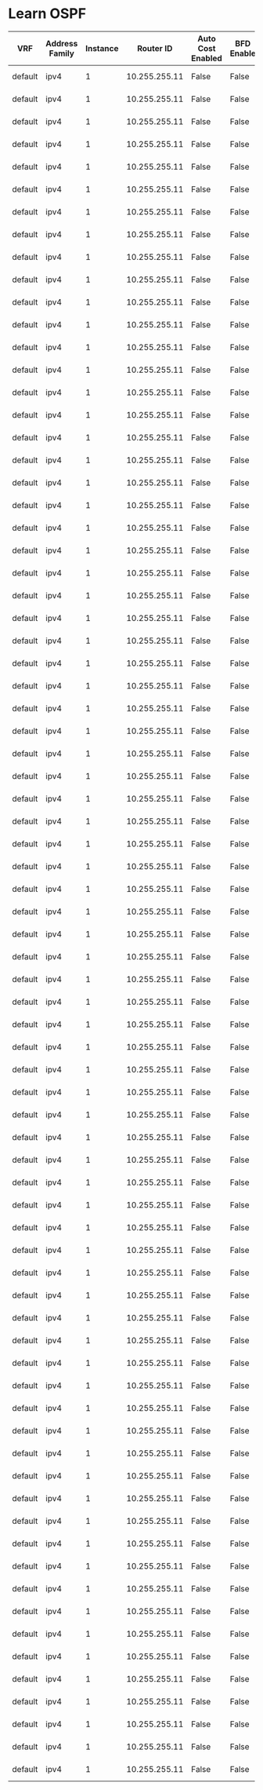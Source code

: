 
# Learn OSPF
| VRF | Address Family | Instance | Router ID | Auto Cost Enabled | BFD Enable | Graceful Restart Type | Graceful Restart Enabled | MPLS Auto Config | NSR Enabled | Preference | Paths | SPF Throttle Start | SPF Hold | SPF Maximum | Area | Area Type | SPF Total | MPLS TE | LSA Type | LSA Advertising Router | LSA ID | Number of Links | Link | Link ID | Link Data | Type | Summary | Summary Mask | Topology | Metric | Age | Checksum | Length | Option | Sequence Number | Interface | BFD Enable | Cost | Enabled | Passive | State | Interface Type | Dead Interval | DR IP Address | DR Router ID | Hello Interval | Hello Timer | Priority | Retransmit Interval | Transmit Delay | Neighbor | Neighbor Address | BDR IP Address | Dead Timer | DR IP Address | Neighbor Router ID | State | Event Count | Retransmit Queue |
| --- | -------------- | -------- | --------- | ----------------- | ---------- | --------------------- | ------------------------ | ---------------- | ----------- | ---------- | ----- | ------------------ | -------- | ----------- | ---- | --------- | --------- | ------- | -------- | ---------------------- | ------ | --------------- | ---- | ------- | --------- | ---- | ------- | ------------ | -------- | ------ | --- | -------- | ------ | ------ | --------------- | --------- | ---------- | ---- | ------- | ------- | ----- | -------------- | ------------- | ------------- | ------------ | -------------- | ----------- | -------- | ------------------- | -------------- | -------- | ---------------- | -------------- | ---------- | ------------- | ------------------ | ----- | ----------- | ---------------- |
| default | ipv4 | 1 | 10.255.255.11 | False | False | cisco | False | False | False | 110 | 4 | 50 | 200 | 5000 | 0.0.0.0 | normal | 27 | False | 1 | 10.255.255.99 | 10.255.255.99 | 6 | 10.16.99.99 | 10.16.99.99 | 10.16.99.99 | transit network | NO | N/A | 0 | 1 | 405 | 0x1283 | 96 | None | 8000000D | GigabitEthernet1 | False | 1 | True | False | dr | broadcast | 40 | 10.11.99.11 | 10.255.255.11 | 10 | 00:00:07 | 1 | 5 | 1 | 10.255.255.99 | 10.11.99.99 | 10.11.99.99 | 00:00:32 | 10.11.99.11 | 10.255.255.99 | full | 6 | 0 |
| default | ipv4 | 1 | 10.255.255.11 | False | False | cisco | False | False | False | 110 | 4 | 50 | 200 | 5000 | 0.0.0.0 | normal | 27 | False | 1 | 10.255.255.99 | 10.255.255.99 | 6 | 10.16.99.99 | 10.16.99.99 | 10.16.99.99 | transit network | NO | N/A | 0 | 1 | 405 | 0x1283 | 96 | None | 8000000D | GigabitEthernet10 | False | 1 | True | False | dr | broadcast | 40 | 10.11.12.11 | 10.255.255.11 | 10 | 00:00:04 | 1 | 5 | 1 | 10.255.255.12 | 10.11.12.12 | 10.11.12.12 | 00:00:39 | 10.11.12.11 | 10.255.255.12 | full | 6 | 0 |
| default | ipv4 | 1 | 10.255.255.11 | False | False | cisco | False | False | False | 110 | 4 | 50 | 200 | 5000 | 0.0.0.0 | normal | 27 | False | 1 | 10.255.255.99 | 10.255.255.99 | 6 | 10.15.99.99 | 10.15.99.99 | 10.15.99.99 | transit network | NO | N/A | 0 | 1 | 405 | 0x1283 | 96 | None | 8000000D | GigabitEthernet1 | False | 1 | True | False | dr | broadcast | 40 | 10.11.99.11 | 10.255.255.11 | 10 | 00:00:07 | 1 | 5 | 1 | 10.255.255.99 | 10.11.99.99 | 10.11.99.99 | 00:00:32 | 10.11.99.11 | 10.255.255.99 | full | 6 | 0 |
| default | ipv4 | 1 | 10.255.255.11 | False | False | cisco | False | False | False | 110 | 4 | 50 | 200 | 5000 | 0.0.0.0 | normal | 27 | False | 1 | 10.255.255.99 | 10.255.255.99 | 6 | 10.15.99.99 | 10.15.99.99 | 10.15.99.99 | transit network | NO | N/A | 0 | 1 | 405 | 0x1283 | 96 | None | 8000000D | GigabitEthernet10 | False | 1 | True | False | dr | broadcast | 40 | 10.11.12.11 | 10.255.255.11 | 10 | 00:00:04 | 1 | 5 | 1 | 10.255.255.12 | 10.11.12.12 | 10.11.12.12 | 00:00:39 | 10.11.12.11 | 10.255.255.12 | full | 6 | 0 |
| default | ipv4 | 1 | 10.255.255.11 | False | False | cisco | False | False | False | 110 | 4 | 50 | 200 | 5000 | 0.0.0.0 | normal | 27 | False | 1 | 10.255.255.99 | 10.255.255.99 | 6 | 10.14.99.99 | 10.14.99.99 | 10.14.99.99 | transit network | NO | N/A | 0 | 1 | 405 | 0x1283 | 96 | None | 8000000D | GigabitEthernet1 | False | 1 | True | False | dr | broadcast | 40 | 10.11.99.11 | 10.255.255.11 | 10 | 00:00:07 | 1 | 5 | 1 | 10.255.255.99 | 10.11.99.99 | 10.11.99.99 | 00:00:32 | 10.11.99.11 | 10.255.255.99 | full | 6 | 0 |
| default | ipv4 | 1 | 10.255.255.11 | False | False | cisco | False | False | False | 110 | 4 | 50 | 200 | 5000 | 0.0.0.0 | normal | 27 | False | 1 | 10.255.255.99 | 10.255.255.99 | 6 | 10.14.99.99 | 10.14.99.99 | 10.14.99.99 | transit network | NO | N/A | 0 | 1 | 405 | 0x1283 | 96 | None | 8000000D | GigabitEthernet10 | False | 1 | True | False | dr | broadcast | 40 | 10.11.12.11 | 10.255.255.11 | 10 | 00:00:04 | 1 | 5 | 1 | 10.255.255.12 | 10.11.12.12 | 10.11.12.12 | 00:00:39 | 10.11.12.11 | 10.255.255.12 | full | 6 | 0 |
| default | ipv4 | 1 | 10.255.255.11 | False | False | cisco | False | False | False | 110 | 4 | 50 | 200 | 5000 | 0.0.0.0 | normal | 27 | False | 1 | 10.255.255.99 | 10.255.255.99 | 6 | 10.13.99.13 | 10.13.99.13 | 10.13.99.99 | transit network | NO | N/A | 0 | 1 | 405 | 0x1283 | 96 | None | 8000000D | GigabitEthernet1 | False | 1 | True | False | dr | broadcast | 40 | 10.11.99.11 | 10.255.255.11 | 10 | 00:00:07 | 1 | 5 | 1 | 10.255.255.99 | 10.11.99.99 | 10.11.99.99 | 00:00:32 | 10.11.99.11 | 10.255.255.99 | full | 6 | 0 |
| default | ipv4 | 1 | 10.255.255.11 | False | False | cisco | False | False | False | 110 | 4 | 50 | 200 | 5000 | 0.0.0.0 | normal | 27 | False | 1 | 10.255.255.99 | 10.255.255.99 | 6 | 10.13.99.13 | 10.13.99.13 | 10.13.99.99 | transit network | NO | N/A | 0 | 1 | 405 | 0x1283 | 96 | None | 8000000D | GigabitEthernet10 | False | 1 | True | False | dr | broadcast | 40 | 10.11.12.11 | 10.255.255.11 | 10 | 00:00:04 | 1 | 5 | 1 | 10.255.255.12 | 10.11.12.12 | 10.11.12.12 | 00:00:39 | 10.11.12.11 | 10.255.255.12 | full | 6 | 0 |
| default | ipv4 | 1 | 10.255.255.11 | False | False | cisco | False | False | False | 110 | 4 | 50 | 200 | 5000 | 0.0.0.0 | normal | 27 | False | 1 | 10.255.255.99 | 10.255.255.99 | 6 | 10.12.99.12 | 10.12.99.12 | 10.12.99.99 | transit network | NO | N/A | 0 | 1 | 405 | 0x1283 | 96 | None | 8000000D | GigabitEthernet1 | False | 1 | True | False | dr | broadcast | 40 | 10.11.99.11 | 10.255.255.11 | 10 | 00:00:07 | 1 | 5 | 1 | 10.255.255.99 | 10.11.99.99 | 10.11.99.99 | 00:00:32 | 10.11.99.11 | 10.255.255.99 | full | 6 | 0 |
| default | ipv4 | 1 | 10.255.255.11 | False | False | cisco | False | False | False | 110 | 4 | 50 | 200 | 5000 | 0.0.0.0 | normal | 27 | False | 1 | 10.255.255.99 | 10.255.255.99 | 6 | 10.12.99.12 | 10.12.99.12 | 10.12.99.99 | transit network | NO | N/A | 0 | 1 | 405 | 0x1283 | 96 | None | 8000000D | GigabitEthernet10 | False | 1 | True | False | dr | broadcast | 40 | 10.11.12.11 | 10.255.255.11 | 10 | 00:00:04 | 1 | 5 | 1 | 10.255.255.12 | 10.11.12.12 | 10.11.12.12 | 00:00:39 | 10.11.12.11 | 10.255.255.12 | full | 6 | 0 |
| default | ipv4 | 1 | 10.255.255.11 | False | False | cisco | False | False | False | 110 | 4 | 50 | 200 | 5000 | 0.0.0.0 | normal | 27 | False | 1 | 10.255.255.99 | 10.255.255.99 | 6 | 10.11.99.11 | 10.11.99.11 | 10.11.99.99 | transit network | NO | N/A | 0 | 1 | 405 | 0x1283 | 96 | None | 8000000D | GigabitEthernet1 | False | 1 | True | False | dr | broadcast | 40 | 10.11.99.11 | 10.255.255.11 | 10 | 00:00:07 | 1 | 5 | 1 | 10.255.255.99 | 10.11.99.99 | 10.11.99.99 | 00:00:32 | 10.11.99.11 | 10.255.255.99 | full | 6 | 0 |
| default | ipv4 | 1 | 10.255.255.11 | False | False | cisco | False | False | False | 110 | 4 | 50 | 200 | 5000 | 0.0.0.0 | normal | 27 | False | 1 | 10.255.255.99 | 10.255.255.99 | 6 | 10.11.99.11 | 10.11.99.11 | 10.11.99.99 | transit network | NO | N/A | 0 | 1 | 405 | 0x1283 | 96 | None | 8000000D | GigabitEthernet10 | False | 1 | True | False | dr | broadcast | 40 | 10.11.12.11 | 10.255.255.11 | 10 | 00:00:04 | 1 | 5 | 1 | 10.255.255.12 | 10.11.12.12 | 10.11.12.12 | 00:00:39 | 10.11.12.11 | 10.255.255.12 | full | 6 | 0 |
| default | ipv4 | 1 | 10.255.255.11 | False | False | cisco | False | False | False | 110 | 4 | 50 | 200 | 5000 | 0.0.0.0 | normal | 27 | False | 1 | 10.255.255.16 | 10.255.255.16 | 1 | 10.16.99.99 | 10.16.99.99 | 10.16.99.16 | transit network | NO | N/A | 0 | 1 | 874 | 0x3F48 | 36 | None | 8000000A | GigabitEthernet1 | False | 1 | True | False | dr | broadcast | 40 | 10.11.99.11 | 10.255.255.11 | 10 | 00:00:07 | 1 | 5 | 1 | 10.255.255.99 | 10.11.99.99 | 10.11.99.99 | 00:00:32 | 10.11.99.11 | 10.255.255.99 | full | 6 | 0 |
| default | ipv4 | 1 | 10.255.255.11 | False | False | cisco | False | False | False | 110 | 4 | 50 | 200 | 5000 | 0.0.0.0 | normal | 27 | False | 1 | 10.255.255.16 | 10.255.255.16 | 1 | 10.16.99.99 | 10.16.99.99 | 10.16.99.16 | transit network | NO | N/A | 0 | 1 | 874 | 0x3F48 | 36 | None | 8000000A | GigabitEthernet10 | False | 1 | True | False | dr | broadcast | 40 | 10.11.12.11 | 10.255.255.11 | 10 | 00:00:04 | 1 | 5 | 1 | 10.255.255.12 | 10.11.12.12 | 10.11.12.12 | 00:00:39 | 10.11.12.11 | 10.255.255.12 | full | 6 | 0 |
| default | ipv4 | 1 | 10.255.255.11 | False | False | cisco | False | False | False | 110 | 4 | 50 | 200 | 5000 | 0.0.0.0 | normal | 27 | False | 1 | 10.255.255.15 | 10.255.255.15 | 3 | 10.15.16.0 | 10.15.16.0 | 255.255.255.0 | stub network | NO | N/A | 0 | 1 | 409 | 0xACC | 60 | None | 8000000A | GigabitEthernet1 | False | 1 | True | False | dr | broadcast | 40 | 10.11.99.11 | 10.255.255.11 | 10 | 00:00:07 | 1 | 5 | 1 | 10.255.255.99 | 10.11.99.99 | 10.11.99.99 | 00:00:32 | 10.11.99.11 | 10.255.255.99 | full | 6 | 0 |
| default | ipv4 | 1 | 10.255.255.11 | False | False | cisco | False | False | False | 110 | 4 | 50 | 200 | 5000 | 0.0.0.0 | normal | 27 | False | 1 | 10.255.255.15 | 10.255.255.15 | 3 | 10.15.16.0 | 10.15.16.0 | 255.255.255.0 | stub network | NO | N/A | 0 | 1 | 409 | 0xACC | 60 | None | 8000000A | GigabitEthernet10 | False | 1 | True | False | dr | broadcast | 40 | 10.11.12.11 | 10.255.255.11 | 10 | 00:00:04 | 1 | 5 | 1 | 10.255.255.12 | 10.11.12.12 | 10.11.12.12 | 00:00:39 | 10.11.12.11 | 10.255.255.12 | full | 6 | 0 |
| default | ipv4 | 1 | 10.255.255.11 | False | False | cisco | False | False | False | 110 | 4 | 50 | 200 | 5000 | 0.0.0.0 | normal | 27 | False | 1 | 10.255.255.15 | 10.255.255.15 | 3 | 10.14.15.14 | 10.14.15.14 | 10.14.15.15 | transit network | NO | N/A | 0 | 1 | 409 | 0xACC | 60 | None | 8000000A | GigabitEthernet1 | False | 1 | True | False | dr | broadcast | 40 | 10.11.99.11 | 10.255.255.11 | 10 | 00:00:07 | 1 | 5 | 1 | 10.255.255.99 | 10.11.99.99 | 10.11.99.99 | 00:00:32 | 10.11.99.11 | 10.255.255.99 | full | 6 | 0 |
| default | ipv4 | 1 | 10.255.255.11 | False | False | cisco | False | False | False | 110 | 4 | 50 | 200 | 5000 | 0.0.0.0 | normal | 27 | False | 1 | 10.255.255.15 | 10.255.255.15 | 3 | 10.14.15.14 | 10.14.15.14 | 10.14.15.15 | transit network | NO | N/A | 0 | 1 | 409 | 0xACC | 60 | None | 8000000A | GigabitEthernet10 | False | 1 | True | False | dr | broadcast | 40 | 10.11.12.11 | 10.255.255.11 | 10 | 00:00:04 | 1 | 5 | 1 | 10.255.255.12 | 10.11.12.12 | 10.11.12.12 | 00:00:39 | 10.11.12.11 | 10.255.255.12 | full | 6 | 0 |
| default | ipv4 | 1 | 10.255.255.11 | False | False | cisco | False | False | False | 110 | 4 | 50 | 200 | 5000 | 0.0.0.0 | normal | 27 | False | 1 | 10.255.255.15 | 10.255.255.15 | 3 | 10.15.99.99 | 10.15.99.99 | 10.15.99.15 | transit network | NO | N/A | 0 | 1 | 409 | 0xACC | 60 | None | 8000000A | GigabitEthernet1 | False | 1 | True | False | dr | broadcast | 40 | 10.11.99.11 | 10.255.255.11 | 10 | 00:00:07 | 1 | 5 | 1 | 10.255.255.99 | 10.11.99.99 | 10.11.99.99 | 00:00:32 | 10.11.99.11 | 10.255.255.99 | full | 6 | 0 |
| default | ipv4 | 1 | 10.255.255.11 | False | False | cisco | False | False | False | 110 | 4 | 50 | 200 | 5000 | 0.0.0.0 | normal | 27 | False | 1 | 10.255.255.15 | 10.255.255.15 | 3 | 10.15.99.99 | 10.15.99.99 | 10.15.99.15 | transit network | NO | N/A | 0 | 1 | 409 | 0xACC | 60 | None | 8000000A | GigabitEthernet10 | False | 1 | True | False | dr | broadcast | 40 | 10.11.12.11 | 10.255.255.11 | 10 | 00:00:04 | 1 | 5 | 1 | 10.255.255.12 | 10.11.12.12 | 10.11.12.12 | 00:00:39 | 10.11.12.11 | 10.255.255.12 | full | 6 | 0 |
| default | ipv4 | 1 | 10.255.255.11 | False | False | cisco | False | False | False | 110 | 4 | 50 | 200 | 5000 | 0.0.0.0 | normal | 27 | False | 1 | 10.255.255.14 | 10.255.255.14 | 2 | 10.14.99.99 | 10.14.99.99 | 10.14.99.14 | transit network | NO | N/A | 0 | 1 | 358 | 0xD43E | 48 | None | 8000000E | GigabitEthernet1 | False | 1 | True | False | dr | broadcast | 40 | 10.11.99.11 | 10.255.255.11 | 10 | 00:00:07 | 1 | 5 | 1 | 10.255.255.99 | 10.11.99.99 | 10.11.99.99 | 00:00:32 | 10.11.99.11 | 10.255.255.99 | full | 6 | 0 |
| default | ipv4 | 1 | 10.255.255.11 | False | False | cisco | False | False | False | 110 | 4 | 50 | 200 | 5000 | 0.0.0.0 | normal | 27 | False | 1 | 10.255.255.14 | 10.255.255.14 | 2 | 10.14.99.99 | 10.14.99.99 | 10.14.99.14 | transit network | NO | N/A | 0 | 1 | 358 | 0xD43E | 48 | None | 8000000E | GigabitEthernet10 | False | 1 | True | False | dr | broadcast | 40 | 10.11.12.11 | 10.255.255.11 | 10 | 00:00:04 | 1 | 5 | 1 | 10.255.255.12 | 10.11.12.12 | 10.11.12.12 | 00:00:39 | 10.11.12.11 | 10.255.255.12 | full | 6 | 0 |
| default | ipv4 | 1 | 10.255.255.11 | False | False | cisco | False | False | False | 110 | 4 | 50 | 200 | 5000 | 0.0.0.0 | normal | 27 | False | 1 | 10.255.255.14 | 10.255.255.14 | 2 | 10.14.15.14 | 10.14.15.14 | 10.14.15.14 | transit network | NO | N/A | 0 | 1 | 358 | 0xD43E | 48 | None | 8000000E | GigabitEthernet1 | False | 1 | True | False | dr | broadcast | 40 | 10.11.99.11 | 10.255.255.11 | 10 | 00:00:07 | 1 | 5 | 1 | 10.255.255.99 | 10.11.99.99 | 10.11.99.99 | 00:00:32 | 10.11.99.11 | 10.255.255.99 | full | 6 | 0 |
| default | ipv4 | 1 | 10.255.255.11 | False | False | cisco | False | False | False | 110 | 4 | 50 | 200 | 5000 | 0.0.0.0 | normal | 27 | False | 1 | 10.255.255.14 | 10.255.255.14 | 2 | 10.14.15.14 | 10.14.15.14 | 10.14.15.14 | transit network | NO | N/A | 0 | 1 | 358 | 0xD43E | 48 | None | 8000000E | GigabitEthernet10 | False | 1 | True | False | dr | broadcast | 40 | 10.11.12.11 | 10.255.255.11 | 10 | 00:00:04 | 1 | 5 | 1 | 10.255.255.12 | 10.11.12.12 | 10.11.12.12 | 00:00:39 | 10.11.12.11 | 10.255.255.12 | full | 6 | 0 |
| default | ipv4 | 1 | 10.255.255.11 | False | False | cisco | False | False | False | 110 | 4 | 50 | 200 | 5000 | 0.0.0.0 | normal | 27 | False | 1 | 10.255.255.13 | 10.255.255.13 | 2 | 10.13.99.13 | 10.13.99.13 | 10.13.99.13 | transit network | NO | N/A | 0 | 1 | 988 | 0xBCBC | 48 | None | 8000000E | GigabitEthernet1 | False | 1 | True | False | dr | broadcast | 40 | 10.11.99.11 | 10.255.255.11 | 10 | 00:00:07 | 1 | 5 | 1 | 10.255.255.99 | 10.11.99.99 | 10.11.99.99 | 00:00:32 | 10.11.99.11 | 10.255.255.99 | full | 6 | 0 |
| default | ipv4 | 1 | 10.255.255.11 | False | False | cisco | False | False | False | 110 | 4 | 50 | 200 | 5000 | 0.0.0.0 | normal | 27 | False | 1 | 10.255.255.13 | 10.255.255.13 | 2 | 10.13.99.13 | 10.13.99.13 | 10.13.99.13 | transit network | NO | N/A | 0 | 1 | 988 | 0xBCBC | 48 | None | 8000000E | GigabitEthernet10 | False | 1 | True | False | dr | broadcast | 40 | 10.11.12.11 | 10.255.255.11 | 10 | 00:00:04 | 1 | 5 | 1 | 10.255.255.12 | 10.11.12.12 | 10.11.12.12 | 00:00:39 | 10.11.12.11 | 10.255.255.12 | full | 6 | 0 |
| default | ipv4 | 1 | 10.255.255.11 | False | False | cisco | False | False | False | 110 | 4 | 50 | 200 | 5000 | 0.0.0.0 | normal | 27 | False | 1 | 10.255.255.13 | 10.255.255.13 | 2 | 10.12.13.12 | 10.12.13.12 | 10.12.13.13 | transit network | NO | N/A | 0 | 1 | 988 | 0xBCBC | 48 | None | 8000000E | GigabitEthernet1 | False | 1 | True | False | dr | broadcast | 40 | 10.11.99.11 | 10.255.255.11 | 10 | 00:00:07 | 1 | 5 | 1 | 10.255.255.99 | 10.11.99.99 | 10.11.99.99 | 00:00:32 | 10.11.99.11 | 10.255.255.99 | full | 6 | 0 |
| default | ipv4 | 1 | 10.255.255.11 | False | False | cisco | False | False | False | 110 | 4 | 50 | 200 | 5000 | 0.0.0.0 | normal | 27 | False | 1 | 10.255.255.13 | 10.255.255.13 | 2 | 10.12.13.12 | 10.12.13.12 | 10.12.13.13 | transit network | NO | N/A | 0 | 1 | 988 | 0xBCBC | 48 | None | 8000000E | GigabitEthernet10 | False | 1 | True | False | dr | broadcast | 40 | 10.11.12.11 | 10.255.255.11 | 10 | 00:00:04 | 1 | 5 | 1 | 10.255.255.12 | 10.11.12.12 | 10.11.12.12 | 00:00:39 | 10.11.12.11 | 10.255.255.12 | full | 6 | 0 |
| default | ipv4 | 1 | 10.255.255.11 | False | False | cisco | False | False | False | 110 | 4 | 50 | 200 | 5000 | 0.0.0.0 | normal | 27 | False | 1 | 10.255.255.12 | 10.255.255.12 | 3 | 10.12.13.12 | 10.12.13.12 | 10.12.13.12 | transit network | NO | N/A | 0 | 1 | 1054 | 0x35E4 | 60 | None | 8000000B | GigabitEthernet1 | False | 1 | True | False | dr | broadcast | 40 | 10.11.99.11 | 10.255.255.11 | 10 | 00:00:07 | 1 | 5 | 1 | 10.255.255.99 | 10.11.99.99 | 10.11.99.99 | 00:00:32 | 10.11.99.11 | 10.255.255.99 | full | 6 | 0 |
| default | ipv4 | 1 | 10.255.255.11 | False | False | cisco | False | False | False | 110 | 4 | 50 | 200 | 5000 | 0.0.0.0 | normal | 27 | False | 1 | 10.255.255.12 | 10.255.255.12 | 3 | 10.12.13.12 | 10.12.13.12 | 10.12.13.12 | transit network | NO | N/A | 0 | 1 | 1054 | 0x35E4 | 60 | None | 8000000B | GigabitEthernet10 | False | 1 | True | False | dr | broadcast | 40 | 10.11.12.11 | 10.255.255.11 | 10 | 00:00:04 | 1 | 5 | 1 | 10.255.255.12 | 10.11.12.12 | 10.11.12.12 | 00:00:39 | 10.11.12.11 | 10.255.255.12 | full | 6 | 0 |
| default | ipv4 | 1 | 10.255.255.11 | False | False | cisco | False | False | False | 110 | 4 | 50 | 200 | 5000 | 0.0.0.0 | normal | 27 | False | 1 | 10.255.255.12 | 10.255.255.12 | 3 | 10.11.12.11 | 10.11.12.11 | 10.11.12.12 | transit network | NO | N/A | 0 | 1 | 1054 | 0x35E4 | 60 | None | 8000000B | GigabitEthernet1 | False | 1 | True | False | dr | broadcast | 40 | 10.11.99.11 | 10.255.255.11 | 10 | 00:00:07 | 1 | 5 | 1 | 10.255.255.99 | 10.11.99.99 | 10.11.99.99 | 00:00:32 | 10.11.99.11 | 10.255.255.99 | full | 6 | 0 |
| default | ipv4 | 1 | 10.255.255.11 | False | False | cisco | False | False | False | 110 | 4 | 50 | 200 | 5000 | 0.0.0.0 | normal | 27 | False | 1 | 10.255.255.12 | 10.255.255.12 | 3 | 10.11.12.11 | 10.11.12.11 | 10.11.12.12 | transit network | NO | N/A | 0 | 1 | 1054 | 0x35E4 | 60 | None | 8000000B | GigabitEthernet10 | False | 1 | True | False | dr | broadcast | 40 | 10.11.12.11 | 10.255.255.11 | 10 | 00:00:04 | 1 | 5 | 1 | 10.255.255.12 | 10.11.12.12 | 10.11.12.12 | 00:00:39 | 10.11.12.11 | 10.255.255.12 | full | 6 | 0 |
| default | ipv4 | 1 | 10.255.255.11 | False | False | cisco | False | False | False | 110 | 4 | 50 | 200 | 5000 | 0.0.0.0 | normal | 27 | False | 1 | 10.255.255.12 | 10.255.255.12 | 3 | 10.12.99.12 | 10.12.99.12 | 10.12.99.12 | transit network | NO | N/A | 0 | 1 | 1054 | 0x35E4 | 60 | None | 8000000B | GigabitEthernet1 | False | 1 | True | False | dr | broadcast | 40 | 10.11.99.11 | 10.255.255.11 | 10 | 00:00:07 | 1 | 5 | 1 | 10.255.255.99 | 10.11.99.99 | 10.11.99.99 | 00:00:32 | 10.11.99.11 | 10.255.255.99 | full | 6 | 0 |
| default | ipv4 | 1 | 10.255.255.11 | False | False | cisco | False | False | False | 110 | 4 | 50 | 200 | 5000 | 0.0.0.0 | normal | 27 | False | 1 | 10.255.255.12 | 10.255.255.12 | 3 | 10.12.99.12 | 10.12.99.12 | 10.12.99.12 | transit network | NO | N/A | 0 | 1 | 1054 | 0x35E4 | 60 | None | 8000000B | GigabitEthernet10 | False | 1 | True | False | dr | broadcast | 40 | 10.11.12.11 | 10.255.255.11 | 10 | 00:00:04 | 1 | 5 | 1 | 10.255.255.12 | 10.11.12.12 | 10.11.12.12 | 00:00:39 | 10.11.12.11 | 10.255.255.12 | full | 6 | 0 |
| default | ipv4 | 1 | 10.255.255.11 | False | False | cisco | False | False | False | 110 | 4 | 50 | 200 | 5000 | 0.0.0.0 | normal | 27 | False | 1 | 10.255.255.11 | 10.255.255.11 | 2 | 10.11.99.11 | 10.11.99.11 | 10.11.99.11 | transit network | NO | N/A | 0 | 1 | 1044 | 0xCDBB | 48 | None | 80000011 | GigabitEthernet1 | False | 1 | True | False | dr | broadcast | 40 | 10.11.99.11 | 10.255.255.11 | 10 | 00:00:07 | 1 | 5 | 1 | 10.255.255.99 | 10.11.99.99 | 10.11.99.99 | 00:00:32 | 10.11.99.11 | 10.255.255.99 | full | 6 | 0 |
| default | ipv4 | 1 | 10.255.255.11 | False | False | cisco | False | False | False | 110 | 4 | 50 | 200 | 5000 | 0.0.0.0 | normal | 27 | False | 1 | 10.255.255.11 | 10.255.255.11 | 2 | 10.11.99.11 | 10.11.99.11 | 10.11.99.11 | transit network | NO | N/A | 0 | 1 | 1044 | 0xCDBB | 48 | None | 80000011 | GigabitEthernet10 | False | 1 | True | False | dr | broadcast | 40 | 10.11.12.11 | 10.255.255.11 | 10 | 00:00:04 | 1 | 5 | 1 | 10.255.255.12 | 10.11.12.12 | 10.11.12.12 | 00:00:39 | 10.11.12.11 | 10.255.255.12 | full | 6 | 0 |
| default | ipv4 | 1 | 10.255.255.11 | False | False | cisco | False | False | False | 110 | 4 | 50 | 200 | 5000 | 0.0.0.0 | normal | 27 | False | 1 | 10.255.255.11 | 10.255.255.11 | 2 | 10.11.12.11 | 10.11.12.11 | 10.11.12.11 | transit network | NO | N/A | 0 | 1 | 1044 | 0xCDBB | 48 | None | 80000011 | GigabitEthernet1 | False | 1 | True | False | dr | broadcast | 40 | 10.11.99.11 | 10.255.255.11 | 10 | 00:00:07 | 1 | 5 | 1 | 10.255.255.99 | 10.11.99.99 | 10.11.99.99 | 00:00:32 | 10.11.99.11 | 10.255.255.99 | full | 6 | 0 |
| default | ipv4 | 1 | 10.255.255.11 | False | False | cisco | False | False | False | 110 | 4 | 50 | 200 | 5000 | 0.0.0.0 | normal | 27 | False | 1 | 10.255.255.11 | 10.255.255.11 | 2 | 10.11.12.11 | 10.11.12.11 | 10.11.12.11 | transit network | NO | N/A | 0 | 1 | 1044 | 0xCDBB | 48 | None | 80000011 | GigabitEthernet10 | False | 1 | True | False | dr | broadcast | 40 | 10.11.12.11 | 10.255.255.11 | 10 | 00:00:04 | 1 | 5 | 1 | 10.255.255.12 | 10.11.12.12 | 10.11.12.12 | 00:00:39 | 10.11.12.11 | 10.255.255.12 | full | 6 | 0 |
| default | ipv4 | 1 | 10.255.255.11 | False | False | ietf | False | False | False | 110 | 4 | 50 | 200 | 5000 | 0.0.0.0 | normal | 27 | False | 1 | 10.255.255.99 | 10.255.255.99 | 6 | 10.16.99.99 | 10.16.99.99 | 10.16.99.99 | transit network | NO | N/A | 0 | 1 | 405 | 0x1283 | 96 | None | 8000000D | GigabitEthernet1 | False | 1 | True | False | dr | broadcast | 40 | 10.11.99.11 | 10.255.255.11 | 10 | 00:00:07 | 1 | 5 | 1 | 10.255.255.99 | 10.11.99.99 | 10.11.99.99 | 00:00:32 | 10.11.99.11 | 10.255.255.99 | full | 6 | 0 |
| default | ipv4 | 1 | 10.255.255.11 | False | False | ietf | False | False | False | 110 | 4 | 50 | 200 | 5000 | 0.0.0.0 | normal | 27 | False | 1 | 10.255.255.99 | 10.255.255.99 | 6 | 10.16.99.99 | 10.16.99.99 | 10.16.99.99 | transit network | NO | N/A | 0 | 1 | 405 | 0x1283 | 96 | None | 8000000D | GigabitEthernet10 | False | 1 | True | False | dr | broadcast | 40 | 10.11.12.11 | 10.255.255.11 | 10 | 00:00:04 | 1 | 5 | 1 | 10.255.255.12 | 10.11.12.12 | 10.11.12.12 | 00:00:39 | 10.11.12.11 | 10.255.255.12 | full | 6 | 0 |
| default | ipv4 | 1 | 10.255.255.11 | False | False | ietf | False | False | False | 110 | 4 | 50 | 200 | 5000 | 0.0.0.0 | normal | 27 | False | 1 | 10.255.255.99 | 10.255.255.99 | 6 | 10.15.99.99 | 10.15.99.99 | 10.15.99.99 | transit network | NO | N/A | 0 | 1 | 405 | 0x1283 | 96 | None | 8000000D | GigabitEthernet1 | False | 1 | True | False | dr | broadcast | 40 | 10.11.99.11 | 10.255.255.11 | 10 | 00:00:07 | 1 | 5 | 1 | 10.255.255.99 | 10.11.99.99 | 10.11.99.99 | 00:00:32 | 10.11.99.11 | 10.255.255.99 | full | 6 | 0 |
| default | ipv4 | 1 | 10.255.255.11 | False | False | ietf | False | False | False | 110 | 4 | 50 | 200 | 5000 | 0.0.0.0 | normal | 27 | False | 1 | 10.255.255.99 | 10.255.255.99 | 6 | 10.15.99.99 | 10.15.99.99 | 10.15.99.99 | transit network | NO | N/A | 0 | 1 | 405 | 0x1283 | 96 | None | 8000000D | GigabitEthernet10 | False | 1 | True | False | dr | broadcast | 40 | 10.11.12.11 | 10.255.255.11 | 10 | 00:00:04 | 1 | 5 | 1 | 10.255.255.12 | 10.11.12.12 | 10.11.12.12 | 00:00:39 | 10.11.12.11 | 10.255.255.12 | full | 6 | 0 |
| default | ipv4 | 1 | 10.255.255.11 | False | False | ietf | False | False | False | 110 | 4 | 50 | 200 | 5000 | 0.0.0.0 | normal | 27 | False | 1 | 10.255.255.99 | 10.255.255.99 | 6 | 10.14.99.99 | 10.14.99.99 | 10.14.99.99 | transit network | NO | N/A | 0 | 1 | 405 | 0x1283 | 96 | None | 8000000D | GigabitEthernet1 | False | 1 | True | False | dr | broadcast | 40 | 10.11.99.11 | 10.255.255.11 | 10 | 00:00:07 | 1 | 5 | 1 | 10.255.255.99 | 10.11.99.99 | 10.11.99.99 | 00:00:32 | 10.11.99.11 | 10.255.255.99 | full | 6 | 0 |
| default | ipv4 | 1 | 10.255.255.11 | False | False | ietf | False | False | False | 110 | 4 | 50 | 200 | 5000 | 0.0.0.0 | normal | 27 | False | 1 | 10.255.255.99 | 10.255.255.99 | 6 | 10.14.99.99 | 10.14.99.99 | 10.14.99.99 | transit network | NO | N/A | 0 | 1 | 405 | 0x1283 | 96 | None | 8000000D | GigabitEthernet10 | False | 1 | True | False | dr | broadcast | 40 | 10.11.12.11 | 10.255.255.11 | 10 | 00:00:04 | 1 | 5 | 1 | 10.255.255.12 | 10.11.12.12 | 10.11.12.12 | 00:00:39 | 10.11.12.11 | 10.255.255.12 | full | 6 | 0 |
| default | ipv4 | 1 | 10.255.255.11 | False | False | ietf | False | False | False | 110 | 4 | 50 | 200 | 5000 | 0.0.0.0 | normal | 27 | False | 1 | 10.255.255.99 | 10.255.255.99 | 6 | 10.13.99.13 | 10.13.99.13 | 10.13.99.99 | transit network | NO | N/A | 0 | 1 | 405 | 0x1283 | 96 | None | 8000000D | GigabitEthernet1 | False | 1 | True | False | dr | broadcast | 40 | 10.11.99.11 | 10.255.255.11 | 10 | 00:00:07 | 1 | 5 | 1 | 10.255.255.99 | 10.11.99.99 | 10.11.99.99 | 00:00:32 | 10.11.99.11 | 10.255.255.99 | full | 6 | 0 |
| default | ipv4 | 1 | 10.255.255.11 | False | False | ietf | False | False | False | 110 | 4 | 50 | 200 | 5000 | 0.0.0.0 | normal | 27 | False | 1 | 10.255.255.99 | 10.255.255.99 | 6 | 10.13.99.13 | 10.13.99.13 | 10.13.99.99 | transit network | NO | N/A | 0 | 1 | 405 | 0x1283 | 96 | None | 8000000D | GigabitEthernet10 | False | 1 | True | False | dr | broadcast | 40 | 10.11.12.11 | 10.255.255.11 | 10 | 00:00:04 | 1 | 5 | 1 | 10.255.255.12 | 10.11.12.12 | 10.11.12.12 | 00:00:39 | 10.11.12.11 | 10.255.255.12 | full | 6 | 0 |
| default | ipv4 | 1 | 10.255.255.11 | False | False | ietf | False | False | False | 110 | 4 | 50 | 200 | 5000 | 0.0.0.0 | normal | 27 | False | 1 | 10.255.255.99 | 10.255.255.99 | 6 | 10.12.99.12 | 10.12.99.12 | 10.12.99.99 | transit network | NO | N/A | 0 | 1 | 405 | 0x1283 | 96 | None | 8000000D | GigabitEthernet1 | False | 1 | True | False | dr | broadcast | 40 | 10.11.99.11 | 10.255.255.11 | 10 | 00:00:07 | 1 | 5 | 1 | 10.255.255.99 | 10.11.99.99 | 10.11.99.99 | 00:00:32 | 10.11.99.11 | 10.255.255.99 | full | 6 | 0 |
| default | ipv4 | 1 | 10.255.255.11 | False | False | ietf | False | False | False | 110 | 4 | 50 | 200 | 5000 | 0.0.0.0 | normal | 27 | False | 1 | 10.255.255.99 | 10.255.255.99 | 6 | 10.12.99.12 | 10.12.99.12 | 10.12.99.99 | transit network | NO | N/A | 0 | 1 | 405 | 0x1283 | 96 | None | 8000000D | GigabitEthernet10 | False | 1 | True | False | dr | broadcast | 40 | 10.11.12.11 | 10.255.255.11 | 10 | 00:00:04 | 1 | 5 | 1 | 10.255.255.12 | 10.11.12.12 | 10.11.12.12 | 00:00:39 | 10.11.12.11 | 10.255.255.12 | full | 6 | 0 |
| default | ipv4 | 1 | 10.255.255.11 | False | False | ietf | False | False | False | 110 | 4 | 50 | 200 | 5000 | 0.0.0.0 | normal | 27 | False | 1 | 10.255.255.99 | 10.255.255.99 | 6 | 10.11.99.11 | 10.11.99.11 | 10.11.99.99 | transit network | NO | N/A | 0 | 1 | 405 | 0x1283 | 96 | None | 8000000D | GigabitEthernet1 | False | 1 | True | False | dr | broadcast | 40 | 10.11.99.11 | 10.255.255.11 | 10 | 00:00:07 | 1 | 5 | 1 | 10.255.255.99 | 10.11.99.99 | 10.11.99.99 | 00:00:32 | 10.11.99.11 | 10.255.255.99 | full | 6 | 0 |
| default | ipv4 | 1 | 10.255.255.11 | False | False | ietf | False | False | False | 110 | 4 | 50 | 200 | 5000 | 0.0.0.0 | normal | 27 | False | 1 | 10.255.255.99 | 10.255.255.99 | 6 | 10.11.99.11 | 10.11.99.11 | 10.11.99.99 | transit network | NO | N/A | 0 | 1 | 405 | 0x1283 | 96 | None | 8000000D | GigabitEthernet10 | False | 1 | True | False | dr | broadcast | 40 | 10.11.12.11 | 10.255.255.11 | 10 | 00:00:04 | 1 | 5 | 1 | 10.255.255.12 | 10.11.12.12 | 10.11.12.12 | 00:00:39 | 10.11.12.11 | 10.255.255.12 | full | 6 | 0 |
| default | ipv4 | 1 | 10.255.255.11 | False | False | ietf | False | False | False | 110 | 4 | 50 | 200 | 5000 | 0.0.0.0 | normal | 27 | False | 1 | 10.255.255.16 | 10.255.255.16 | 1 | 10.16.99.99 | 10.16.99.99 | 10.16.99.16 | transit network | NO | N/A | 0 | 1 | 874 | 0x3F48 | 36 | None | 8000000A | GigabitEthernet1 | False | 1 | True | False | dr | broadcast | 40 | 10.11.99.11 | 10.255.255.11 | 10 | 00:00:07 | 1 | 5 | 1 | 10.255.255.99 | 10.11.99.99 | 10.11.99.99 | 00:00:32 | 10.11.99.11 | 10.255.255.99 | full | 6 | 0 |
| default | ipv4 | 1 | 10.255.255.11 | False | False | ietf | False | False | False | 110 | 4 | 50 | 200 | 5000 | 0.0.0.0 | normal | 27 | False | 1 | 10.255.255.16 | 10.255.255.16 | 1 | 10.16.99.99 | 10.16.99.99 | 10.16.99.16 | transit network | NO | N/A | 0 | 1 | 874 | 0x3F48 | 36 | None | 8000000A | GigabitEthernet10 | False | 1 | True | False | dr | broadcast | 40 | 10.11.12.11 | 10.255.255.11 | 10 | 00:00:04 | 1 | 5 | 1 | 10.255.255.12 | 10.11.12.12 | 10.11.12.12 | 00:00:39 | 10.11.12.11 | 10.255.255.12 | full | 6 | 0 |
| default | ipv4 | 1 | 10.255.255.11 | False | False | ietf | False | False | False | 110 | 4 | 50 | 200 | 5000 | 0.0.0.0 | normal | 27 | False | 1 | 10.255.255.15 | 10.255.255.15 | 3 | 10.15.16.0 | 10.15.16.0 | 255.255.255.0 | stub network | NO | N/A | 0 | 1 | 409 | 0xACC | 60 | None | 8000000A | GigabitEthernet1 | False | 1 | True | False | dr | broadcast | 40 | 10.11.99.11 | 10.255.255.11 | 10 | 00:00:07 | 1 | 5 | 1 | 10.255.255.99 | 10.11.99.99 | 10.11.99.99 | 00:00:32 | 10.11.99.11 | 10.255.255.99 | full | 6 | 0 |
| default | ipv4 | 1 | 10.255.255.11 | False | False | ietf | False | False | False | 110 | 4 | 50 | 200 | 5000 | 0.0.0.0 | normal | 27 | False | 1 | 10.255.255.15 | 10.255.255.15 | 3 | 10.15.16.0 | 10.15.16.0 | 255.255.255.0 | stub network | NO | N/A | 0 | 1 | 409 | 0xACC | 60 | None | 8000000A | GigabitEthernet10 | False | 1 | True | False | dr | broadcast | 40 | 10.11.12.11 | 10.255.255.11 | 10 | 00:00:04 | 1 | 5 | 1 | 10.255.255.12 | 10.11.12.12 | 10.11.12.12 | 00:00:39 | 10.11.12.11 | 10.255.255.12 | full | 6 | 0 |
| default | ipv4 | 1 | 10.255.255.11 | False | False | ietf | False | False | False | 110 | 4 | 50 | 200 | 5000 | 0.0.0.0 | normal | 27 | False | 1 | 10.255.255.15 | 10.255.255.15 | 3 | 10.14.15.14 | 10.14.15.14 | 10.14.15.15 | transit network | NO | N/A | 0 | 1 | 409 | 0xACC | 60 | None | 8000000A | GigabitEthernet1 | False | 1 | True | False | dr | broadcast | 40 | 10.11.99.11 | 10.255.255.11 | 10 | 00:00:07 | 1 | 5 | 1 | 10.255.255.99 | 10.11.99.99 | 10.11.99.99 | 00:00:32 | 10.11.99.11 | 10.255.255.99 | full | 6 | 0 |
| default | ipv4 | 1 | 10.255.255.11 | False | False | ietf | False | False | False | 110 | 4 | 50 | 200 | 5000 | 0.0.0.0 | normal | 27 | False | 1 | 10.255.255.15 | 10.255.255.15 | 3 | 10.14.15.14 | 10.14.15.14 | 10.14.15.15 | transit network | NO | N/A | 0 | 1 | 409 | 0xACC | 60 | None | 8000000A | GigabitEthernet10 | False | 1 | True | False | dr | broadcast | 40 | 10.11.12.11 | 10.255.255.11 | 10 | 00:00:04 | 1 | 5 | 1 | 10.255.255.12 | 10.11.12.12 | 10.11.12.12 | 00:00:39 | 10.11.12.11 | 10.255.255.12 | full | 6 | 0 |
| default | ipv4 | 1 | 10.255.255.11 | False | False | ietf | False | False | False | 110 | 4 | 50 | 200 | 5000 | 0.0.0.0 | normal | 27 | False | 1 | 10.255.255.15 | 10.255.255.15 | 3 | 10.15.99.99 | 10.15.99.99 | 10.15.99.15 | transit network | NO | N/A | 0 | 1 | 409 | 0xACC | 60 | None | 8000000A | GigabitEthernet1 | False | 1 | True | False | dr | broadcast | 40 | 10.11.99.11 | 10.255.255.11 | 10 | 00:00:07 | 1 | 5 | 1 | 10.255.255.99 | 10.11.99.99 | 10.11.99.99 | 00:00:32 | 10.11.99.11 | 10.255.255.99 | full | 6 | 0 |
| default | ipv4 | 1 | 10.255.255.11 | False | False | ietf | False | False | False | 110 | 4 | 50 | 200 | 5000 | 0.0.0.0 | normal | 27 | False | 1 | 10.255.255.15 | 10.255.255.15 | 3 | 10.15.99.99 | 10.15.99.99 | 10.15.99.15 | transit network | NO | N/A | 0 | 1 | 409 | 0xACC | 60 | None | 8000000A | GigabitEthernet10 | False | 1 | True | False | dr | broadcast | 40 | 10.11.12.11 | 10.255.255.11 | 10 | 00:00:04 | 1 | 5 | 1 | 10.255.255.12 | 10.11.12.12 | 10.11.12.12 | 00:00:39 | 10.11.12.11 | 10.255.255.12 | full | 6 | 0 |
| default | ipv4 | 1 | 10.255.255.11 | False | False | ietf | False | False | False | 110 | 4 | 50 | 200 | 5000 | 0.0.0.0 | normal | 27 | False | 1 | 10.255.255.14 | 10.255.255.14 | 2 | 10.14.99.99 | 10.14.99.99 | 10.14.99.14 | transit network | NO | N/A | 0 | 1 | 358 | 0xD43E | 48 | None | 8000000E | GigabitEthernet1 | False | 1 | True | False | dr | broadcast | 40 | 10.11.99.11 | 10.255.255.11 | 10 | 00:00:07 | 1 | 5 | 1 | 10.255.255.99 | 10.11.99.99 | 10.11.99.99 | 00:00:32 | 10.11.99.11 | 10.255.255.99 | full | 6 | 0 |
| default | ipv4 | 1 | 10.255.255.11 | False | False | ietf | False | False | False | 110 | 4 | 50 | 200 | 5000 | 0.0.0.0 | normal | 27 | False | 1 | 10.255.255.14 | 10.255.255.14 | 2 | 10.14.99.99 | 10.14.99.99 | 10.14.99.14 | transit network | NO | N/A | 0 | 1 | 358 | 0xD43E | 48 | None | 8000000E | GigabitEthernet10 | False | 1 | True | False | dr | broadcast | 40 | 10.11.12.11 | 10.255.255.11 | 10 | 00:00:04 | 1 | 5 | 1 | 10.255.255.12 | 10.11.12.12 | 10.11.12.12 | 00:00:39 | 10.11.12.11 | 10.255.255.12 | full | 6 | 0 |
| default | ipv4 | 1 | 10.255.255.11 | False | False | ietf | False | False | False | 110 | 4 | 50 | 200 | 5000 | 0.0.0.0 | normal | 27 | False | 1 | 10.255.255.14 | 10.255.255.14 | 2 | 10.14.15.14 | 10.14.15.14 | 10.14.15.14 | transit network | NO | N/A | 0 | 1 | 358 | 0xD43E | 48 | None | 8000000E | GigabitEthernet1 | False | 1 | True | False | dr | broadcast | 40 | 10.11.99.11 | 10.255.255.11 | 10 | 00:00:07 | 1 | 5 | 1 | 10.255.255.99 | 10.11.99.99 | 10.11.99.99 | 00:00:32 | 10.11.99.11 | 10.255.255.99 | full | 6 | 0 |
| default | ipv4 | 1 | 10.255.255.11 | False | False | ietf | False | False | False | 110 | 4 | 50 | 200 | 5000 | 0.0.0.0 | normal | 27 | False | 1 | 10.255.255.14 | 10.255.255.14 | 2 | 10.14.15.14 | 10.14.15.14 | 10.14.15.14 | transit network | NO | N/A | 0 | 1 | 358 | 0xD43E | 48 | None | 8000000E | GigabitEthernet10 | False | 1 | True | False | dr | broadcast | 40 | 10.11.12.11 | 10.255.255.11 | 10 | 00:00:04 | 1 | 5 | 1 | 10.255.255.12 | 10.11.12.12 | 10.11.12.12 | 00:00:39 | 10.11.12.11 | 10.255.255.12 | full | 6 | 0 |
| default | ipv4 | 1 | 10.255.255.11 | False | False | ietf | False | False | False | 110 | 4 | 50 | 200 | 5000 | 0.0.0.0 | normal | 27 | False | 1 | 10.255.255.13 | 10.255.255.13 | 2 | 10.13.99.13 | 10.13.99.13 | 10.13.99.13 | transit network | NO | N/A | 0 | 1 | 988 | 0xBCBC | 48 | None | 8000000E | GigabitEthernet1 | False | 1 | True | False | dr | broadcast | 40 | 10.11.99.11 | 10.255.255.11 | 10 | 00:00:07 | 1 | 5 | 1 | 10.255.255.99 | 10.11.99.99 | 10.11.99.99 | 00:00:32 | 10.11.99.11 | 10.255.255.99 | full | 6 | 0 |
| default | ipv4 | 1 | 10.255.255.11 | False | False | ietf | False | False | False | 110 | 4 | 50 | 200 | 5000 | 0.0.0.0 | normal | 27 | False | 1 | 10.255.255.13 | 10.255.255.13 | 2 | 10.13.99.13 | 10.13.99.13 | 10.13.99.13 | transit network | NO | N/A | 0 | 1 | 988 | 0xBCBC | 48 | None | 8000000E | GigabitEthernet10 | False | 1 | True | False | dr | broadcast | 40 | 10.11.12.11 | 10.255.255.11 | 10 | 00:00:04 | 1 | 5 | 1 | 10.255.255.12 | 10.11.12.12 | 10.11.12.12 | 00:00:39 | 10.11.12.11 | 10.255.255.12 | full | 6 | 0 |
| default | ipv4 | 1 | 10.255.255.11 | False | False | ietf | False | False | False | 110 | 4 | 50 | 200 | 5000 | 0.0.0.0 | normal | 27 | False | 1 | 10.255.255.13 | 10.255.255.13 | 2 | 10.12.13.12 | 10.12.13.12 | 10.12.13.13 | transit network | NO | N/A | 0 | 1 | 988 | 0xBCBC | 48 | None | 8000000E | GigabitEthernet1 | False | 1 | True | False | dr | broadcast | 40 | 10.11.99.11 | 10.255.255.11 | 10 | 00:00:07 | 1 | 5 | 1 | 10.255.255.99 | 10.11.99.99 | 10.11.99.99 | 00:00:32 | 10.11.99.11 | 10.255.255.99 | full | 6 | 0 |
| default | ipv4 | 1 | 10.255.255.11 | False | False | ietf | False | False | False | 110 | 4 | 50 | 200 | 5000 | 0.0.0.0 | normal | 27 | False | 1 | 10.255.255.13 | 10.255.255.13 | 2 | 10.12.13.12 | 10.12.13.12 | 10.12.13.13 | transit network | NO | N/A | 0 | 1 | 988 | 0xBCBC | 48 | None | 8000000E | GigabitEthernet10 | False | 1 | True | False | dr | broadcast | 40 | 10.11.12.11 | 10.255.255.11 | 10 | 00:00:04 | 1 | 5 | 1 | 10.255.255.12 | 10.11.12.12 | 10.11.12.12 | 00:00:39 | 10.11.12.11 | 10.255.255.12 | full | 6 | 0 |
| default | ipv4 | 1 | 10.255.255.11 | False | False | ietf | False | False | False | 110 | 4 | 50 | 200 | 5000 | 0.0.0.0 | normal | 27 | False | 1 | 10.255.255.12 | 10.255.255.12 | 3 | 10.12.13.12 | 10.12.13.12 | 10.12.13.12 | transit network | NO | N/A | 0 | 1 | 1054 | 0x35E4 | 60 | None | 8000000B | GigabitEthernet1 | False | 1 | True | False | dr | broadcast | 40 | 10.11.99.11 | 10.255.255.11 | 10 | 00:00:07 | 1 | 5 | 1 | 10.255.255.99 | 10.11.99.99 | 10.11.99.99 | 00:00:32 | 10.11.99.11 | 10.255.255.99 | full | 6 | 0 |
| default | ipv4 | 1 | 10.255.255.11 | False | False | ietf | False | False | False | 110 | 4 | 50 | 200 | 5000 | 0.0.0.0 | normal | 27 | False | 1 | 10.255.255.12 | 10.255.255.12 | 3 | 10.12.13.12 | 10.12.13.12 | 10.12.13.12 | transit network | NO | N/A | 0 | 1 | 1054 | 0x35E4 | 60 | None | 8000000B | GigabitEthernet10 | False | 1 | True | False | dr | broadcast | 40 | 10.11.12.11 | 10.255.255.11 | 10 | 00:00:04 | 1 | 5 | 1 | 10.255.255.12 | 10.11.12.12 | 10.11.12.12 | 00:00:39 | 10.11.12.11 | 10.255.255.12 | full | 6 | 0 |
| default | ipv4 | 1 | 10.255.255.11 | False | False | ietf | False | False | False | 110 | 4 | 50 | 200 | 5000 | 0.0.0.0 | normal | 27 | False | 1 | 10.255.255.12 | 10.255.255.12 | 3 | 10.11.12.11 | 10.11.12.11 | 10.11.12.12 | transit network | NO | N/A | 0 | 1 | 1054 | 0x35E4 | 60 | None | 8000000B | GigabitEthernet1 | False | 1 | True | False | dr | broadcast | 40 | 10.11.99.11 | 10.255.255.11 | 10 | 00:00:07 | 1 | 5 | 1 | 10.255.255.99 | 10.11.99.99 | 10.11.99.99 | 00:00:32 | 10.11.99.11 | 10.255.255.99 | full | 6 | 0 |
| default | ipv4 | 1 | 10.255.255.11 | False | False | ietf | False | False | False | 110 | 4 | 50 | 200 | 5000 | 0.0.0.0 | normal | 27 | False | 1 | 10.255.255.12 | 10.255.255.12 | 3 | 10.11.12.11 | 10.11.12.11 | 10.11.12.12 | transit network | NO | N/A | 0 | 1 | 1054 | 0x35E4 | 60 | None | 8000000B | GigabitEthernet10 | False | 1 | True | False | dr | broadcast | 40 | 10.11.12.11 | 10.255.255.11 | 10 | 00:00:04 | 1 | 5 | 1 | 10.255.255.12 | 10.11.12.12 | 10.11.12.12 | 00:00:39 | 10.11.12.11 | 10.255.255.12 | full | 6 | 0 |
| default | ipv4 | 1 | 10.255.255.11 | False | False | ietf | False | False | False | 110 | 4 | 50 | 200 | 5000 | 0.0.0.0 | normal | 27 | False | 1 | 10.255.255.12 | 10.255.255.12 | 3 | 10.12.99.12 | 10.12.99.12 | 10.12.99.12 | transit network | NO | N/A | 0 | 1 | 1054 | 0x35E4 | 60 | None | 8000000B | GigabitEthernet1 | False | 1 | True | False | dr | broadcast | 40 | 10.11.99.11 | 10.255.255.11 | 10 | 00:00:07 | 1 | 5 | 1 | 10.255.255.99 | 10.11.99.99 | 10.11.99.99 | 00:00:32 | 10.11.99.11 | 10.255.255.99 | full | 6 | 0 |
| default | ipv4 | 1 | 10.255.255.11 | False | False | ietf | False | False | False | 110 | 4 | 50 | 200 | 5000 | 0.0.0.0 | normal | 27 | False | 1 | 10.255.255.12 | 10.255.255.12 | 3 | 10.12.99.12 | 10.12.99.12 | 10.12.99.12 | transit network | NO | N/A | 0 | 1 | 1054 | 0x35E4 | 60 | None | 8000000B | GigabitEthernet10 | False | 1 | True | False | dr | broadcast | 40 | 10.11.12.11 | 10.255.255.11 | 10 | 00:00:04 | 1 | 5 | 1 | 10.255.255.12 | 10.11.12.12 | 10.11.12.12 | 00:00:39 | 10.11.12.11 | 10.255.255.12 | full | 6 | 0 |
| default | ipv4 | 1 | 10.255.255.11 | False | False | ietf | False | False | False | 110 | 4 | 50 | 200 | 5000 | 0.0.0.0 | normal | 27 | False | 1 | 10.255.255.11 | 10.255.255.11 | 2 | 10.11.99.11 | 10.11.99.11 | 10.11.99.11 | transit network | NO | N/A | 0 | 1 | 1044 | 0xCDBB | 48 | None | 80000011 | GigabitEthernet1 | False | 1 | True | False | dr | broadcast | 40 | 10.11.99.11 | 10.255.255.11 | 10 | 00:00:07 | 1 | 5 | 1 | 10.255.255.99 | 10.11.99.99 | 10.11.99.99 | 00:00:32 | 10.11.99.11 | 10.255.255.99 | full | 6 | 0 |
| default | ipv4 | 1 | 10.255.255.11 | False | False | ietf | False | False | False | 110 | 4 | 50 | 200 | 5000 | 0.0.0.0 | normal | 27 | False | 1 | 10.255.255.11 | 10.255.255.11 | 2 | 10.11.99.11 | 10.11.99.11 | 10.11.99.11 | transit network | NO | N/A | 0 | 1 | 1044 | 0xCDBB | 48 | None | 80000011 | GigabitEthernet10 | False | 1 | True | False | dr | broadcast | 40 | 10.11.12.11 | 10.255.255.11 | 10 | 00:00:04 | 1 | 5 | 1 | 10.255.255.12 | 10.11.12.12 | 10.11.12.12 | 00:00:39 | 10.11.12.11 | 10.255.255.12 | full | 6 | 0 |
| default | ipv4 | 1 | 10.255.255.11 | False | False | ietf | False | False | False | 110 | 4 | 50 | 200 | 5000 | 0.0.0.0 | normal | 27 | False | 1 | 10.255.255.11 | 10.255.255.11 | 2 | 10.11.12.11 | 10.11.12.11 | 10.11.12.11 | transit network | NO | N/A | 0 | 1 | 1044 | 0xCDBB | 48 | None | 80000011 | GigabitEthernet1 | False | 1 | True | False | dr | broadcast | 40 | 10.11.99.11 | 10.255.255.11 | 10 | 00:00:07 | 1 | 5 | 1 | 10.255.255.99 | 10.11.99.99 | 10.11.99.99 | 00:00:32 | 10.11.99.11 | 10.255.255.99 | full | 6 | 0 |
| default | ipv4 | 1 | 10.255.255.11 | False | False | ietf | False | False | False | 110 | 4 | 50 | 200 | 5000 | 0.0.0.0 | normal | 27 | False | 1 | 10.255.255.11 | 10.255.255.11 | 2 | 10.11.12.11 | 10.11.12.11 | 10.11.12.11 | transit network | NO | N/A | 0 | 1 | 1044 | 0xCDBB | 48 | None | 80000011 | GigabitEthernet10 | False | 1 | True | False | dr | broadcast | 40 | 10.11.12.11 | 10.255.255.11 | 10 | 00:00:04 | 1 | 5 | 1 | 10.255.255.12 | 10.11.12.12 | 10.11.12.12 | 00:00:39 | 10.11.12.11 | 10.255.255.12 | full | 6 | 0 |